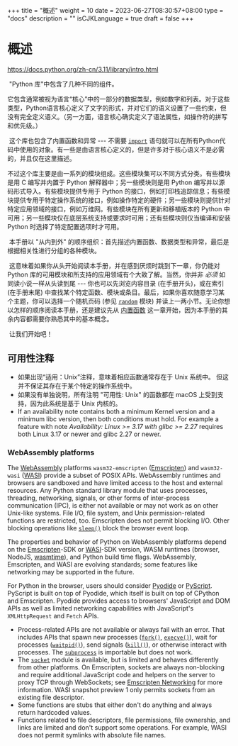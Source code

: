 +++
title = "概述"
weight = 10
date = 2023-06-27T08:30:57+08:00
type = "docs"
description = ""
isCJKLanguage = true
draft = false
+++

# 概述

https://docs.python.org/zh-cn/3.11/library/intro.html

​	"Python 库"中包含了几种不同的组件。

​	它包含通常被视为语言“核心”中的一部分的数据类型，例如数字和列表。对于这些类型，Python语言核心定义了文字的形式，并对它们的语义设置了一些约束，但没有完全定义语义。（另一方面，语言核心确实定义了语法属性，如操作符的拼写和优先级。）

​	这个库也包含了内置函数和异常 --- 不需要 [`import`](https://docs.python.org/zh-cn/3.11/reference/simple_stmts.html#import) 语句就可以在所有Python代码中使用的对象。有一些是由语言核心定义的，但是许多对于核心语义不是必需的，并且仅在这里描述。

​	不过这个库主要是由一系列的模块组成。这些模块集可以不同方式分类。有些模块是用 C 编写并内置于 Python 解释器中；另一些模块则是用 Python 编写并以源码形式导入。有些模块提供专用于 Python 的接口，例如打印栈追踪信息；有些模块提供专用于特定操作系统的接口，例如操作特定的硬件；另一些模块则提供针对特定应用领域的接口，例如万维网。有些模块在所有更新和移植版本的 Python 中可用；另一些模块仅在底层系统支持或要求时可用；还有些模块则仅当编译和安装 Python 时选择了特定配置选项时才可用。

​	本手册以 "从内到外" 的顺序组织：首先描述内置函数、数据类型和异常，最后是根据相关性进行分组的各种模块。

​	这意味着如果你从头开始阅读本手册，并在感到厌烦时跳到下一章，你仍能对 Python 库的可用模块和所支持的应用领域有个大致了解。当然，你并非 *必须* 如同读小说一样从头读到尾 --- 你也可以先浏览内容目录 (在手册开头)，或在索引 (在手册末尾) 中查找某个特定函数、模块或条目。最后，如果你喜欢随意学习某个主题，你可以选择一个随机页码 (参见 [`random`](https://docs.python.org/zh-cn/3.11/library/random.html#module-random) 模块) 并读上一两小节。无论你想以怎样的顺序阅读本手册，还是建议先从 [内置函数](https://docs.python.org/zh-cn/3.11/library/functions.html#built-in-funcs) 这一章开始，因为本手册的其余内容都需要你熟悉其中的基本概念。

​	让我们开始吧！



## 可用性注释

- 如果出现“适用：Unix”注释，意味着相应函数通常存在于 Unix 系统中。 但这并不保证其存在于某个特定的操作系统中。
- 如果没有单独说明，所有注明 "可用性: Unix" 的函数都在 macOS 上受到支持，因为此系统是基于 Unix 内核的。
- If an availability note contains both a minimum Kernel version and a minimum libc version, then both conditions must hold. For example a feature with note *Availability: Linux >= 3.17 with glibc >= 2.27* requires both Linux 3.17 or newer and glibc 2.27 or newer.



### WebAssembly platforms

The [WebAssembly](https://webassembly.org/) platforms `wasm32-emscripten` ([Emscripten](https://emscripten.org/)) and `wasm32-wasi` ([WASI](https://wasi.dev/)) provide a subset of POSIX APIs. WebAssembly runtimes and browsers are sandboxed and have limited access to the host and external resources. Any Python standard library module that uses processes, threading, networking, signals, or other forms of inter-process communication (IPC), is either not available or may not work as on other Unix-like systems. File I/O, file system, and Unix permission-related functions are restricted, too. Emscripten does not permit blocking I/O. Other blocking operations like [`sleep()`](https://docs.python.org/zh-cn/3.11/library/time.html#time.sleep) block the browser event loop.

The properties and behavior of Python on WebAssembly platforms depend on the [Emscripten](https://emscripten.org/)-SDK or [WASI](https://wasi.dev/)-SDK version, WASM runtimes (browser, NodeJS, [wasmtime](https://wasmtime.dev/)), and Python build time flags. WebAssembly, Emscripten, and WASI are evolving standards; some features like networking may be supported in the future.

For Python in the browser, users should consider [Pyodide](https://pyodide.org/) or [PyScript](https://pyscript.net/). PyScript is built on top of Pyodide, which itself is built on top of CPython and Emscripten. Pyodide provides access to browsers' JavaScript and DOM APIs as well as limited networking capabilities with JavaScript's `XMLHttpRequest` and `Fetch` APIs.

- Process-related APIs are not available or always fail with an error. That includes APIs that spawn new processes ([`fork()`](https://docs.python.org/zh-cn/3.11/library/os.html#os.fork), [`execve()`](https://docs.python.org/zh-cn/3.11/library/os.html#os.execve)), wait for processes ([`waitpid()`](https://docs.python.org/zh-cn/3.11/library/os.html#os.waitpid)), send signals ([`kill()`](https://docs.python.org/zh-cn/3.11/library/os.html#os.kill)), or otherwise interact with processes. The [`subprocess`](https://docs.python.org/zh-cn/3.11/library/subprocess.html#module-subprocess) is importable but does not work.
- The [`socket`](https://docs.python.org/zh-cn/3.11/library/socket.html#module-socket) module is available, but is limited and behaves differently from other platforms. On Emscripten, sockets are always non-blocking and require additional JavaScript code and helpers on the server to proxy TCP through WebSockets; see [Emscripten Networking](https://emscripten.org/docs/porting/networking.html) for more information. WASI snapshot preview 1 only permits sockets from an existing file descriptor.
- Some functions are stubs that either don't do anything and always return hardcoded values.
- Functions related to file descriptors, file permissions, file ownership, and links are limited and don't support some operations. For example, WASI does not permit symlinks with absolute file names.